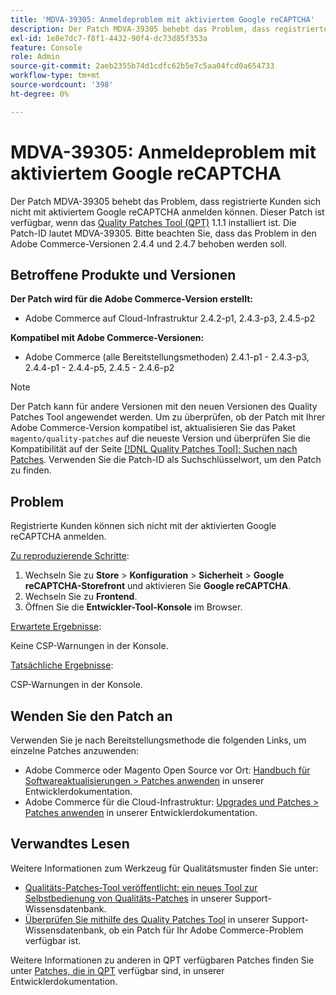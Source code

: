 ```yaml
---
title: 'MDVA-39305: Anmeldeproblem mit aktiviertem Google reCAPTCHA'
description: Der Patch MDVA-39305 behebt das Problem, dass registrierte Kunden sich nicht mit aktiviertem Google reCAPTCHA anmelden können. Dieser Patch ist verfügbar, wenn das [Quality Patches Tool (QPT)](/help/announcements/adobe-commerce-announcements/magento-quality-patches-released-new-tool-to-self-serve-quality-patches.md) 1.1.1 installiert ist. Die Patch-ID lautet MDVA-39305. Bitte beachten Sie, dass das Problem in den Adobe Commerce-Versionen 2.4.4 und 2.4.7 behoben werden soll.
exl-id: 1e8e7dc7-f8f1-4432-90f4-dc73d85f353a
feature: Console
role: Admin
source-git-commit: 2aeb2355b74d1cdfc62b5e7c5aa04fcd0a654733
workflow-type: tm+mt
source-wordcount: '398'
ht-degree: 0%

---
```


# MDVA-39305: Anmeldeproblem mit aktiviertem Google reCAPTCHA

Der Patch MDVA-39305 behebt das Problem, dass registrierte Kunden sich nicht mit aktiviertem Google reCAPTCHA anmelden können. Dieser Patch ist verfügbar, wenn das [Quality Patches Tool (QPT)](/help/announcements/adobe-commerce-announcements/magento-quality-patches-released-new-tool-to-self-serve-quality-patches.md) 1.1.1 installiert ist. Die Patch-ID lautet MDVA-39305. Bitte beachten Sie, dass das Problem in den Adobe Commerce-Versionen 2.4.4 und 2.4.7 behoben werden soll.

## Betroffene Produkte und Versionen

**Der Patch wird für die Adobe Commerce-Version erstellt:**

* Adobe Commerce auf Cloud-Infrastruktur 2.4.2-p1, 2.4.3-p3, 2.4.5-p2

**Kompatibel mit Adobe Commerce-Versionen:**

* Adobe Commerce (alle Bereitstellungsmethoden) 2.4.1-p1 - 2.4.3-p3, 2.4.4-p1 - 2.4.4-p5, 2.4.5 - 2.4.6-p2

>[!NOTE]
>
>Der Patch kann für andere Versionen mit den neuen Versionen des Quality Patches Tool angewendet werden. Um zu überprüfen, ob der Patch mit Ihrer Adobe Commerce-Version kompatibel ist, aktualisieren Sie das Paket `magento/quality-patches` auf die neueste Version und überprüfen Sie die Kompatibilität auf der Seite [[!DNL Quality Patches Tool]: Suchen nach Patches](https://experienceleague.adobe.com/tools/commerce-quality-patches/index.html). Verwenden Sie die Patch-ID als Suchschlüsselwort, um den Patch zu finden.

## Problem

Registrierte Kunden können sich nicht mit der aktivierten Google reCAPTCHA anmelden.

<u>Zu reproduzierende Schritte</u>:

1. Wechseln Sie zu **Store** > **Konfiguration** > **Sicherheit** > **Google reCAPTCHA-Storefront** und aktivieren Sie **Google reCAPTCHA**.
1. Wechseln Sie zu **Frontend**.
1. Öffnen Sie die **Entwickler-Tool-Konsole** im Browser.

<u>Erwartete Ergebnisse</u>:

Keine CSP-Warnungen in der Konsole.

<u>Tatsächliche Ergebnisse</u>:

CSP-Warnungen in der Konsole.

## Wenden Sie den Patch an

Verwenden Sie je nach Bereitstellungsmethode die folgenden Links, um einzelne Patches anzuwenden:

* Adobe Commerce oder Magento Open Source vor Ort: [Handbuch für Softwareaktualisierungen > Patches anwenden](https://experienceleague.adobe.com/en/docs/commerce-operations/tools/quality-patches-tool/usage) in unserer Entwicklerdokumentation.
* Adobe Commerce für die Cloud-Infrastruktur: [Upgrades und Patches > Patches anwenden](https://experienceleague.adobe.com/en/docs/commerce-cloud-service/user-guide/develop/upgrade/apply-patches) in unserer Entwicklerdokumentation.

## Verwandtes Lesen

Weitere Informationen zum Werkzeug für Qualitätsmuster finden Sie unter:

* [Qualitäts-Patches-Tool veröffentlicht: ein neues Tool zur Selbstbedienung von Qualitäts-Patches](/help/announcements/adobe-commerce-announcements/magento-quality-patches-released-new-tool-to-self-serve-quality-patches.md) in unserer Support-Wissensdatenbank.
* [Überprüfen Sie mithilfe des Quality Patches Tool](/help/support-tools/patches-available-in-qpt-tool/check-patch-for-magento-issue-with-magento-quality-patches.md) in unserer Support-Wissensdatenbank, ob ein Patch für Ihr Adobe Commerce-Problem verfügbar ist.

Weitere Informationen zu anderen in QPT verfügbaren Patches finden Sie unter [Patches, die in QPT](https://experienceleague.adobe.com/tools/commerce-quality-patches/index.html) verfügbar sind, in unserer Entwicklerdokumentation.
